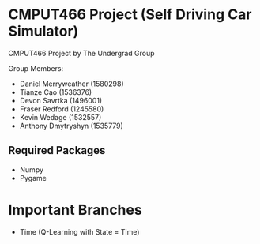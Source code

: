 # CMPUT466 Project (Self Driving Car Simulator)

CMPUT466 Project by The Undergrad Group

Group Members:
* Daniel Merryweather (1580298)
* Tianze Cao (1536376)
* Devon Savrtka (1496001)
* Fraser Redford (1245580)
* Kevin Wedage (1532557)
* Anthony Dmytryshyn (1535779)


## Required Packages

- Numpy
- Pygame

# Important Branches
- Time (Q-Learning with State = Time)
